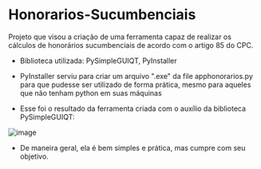 # Honorarios-Sucumbenciais
Projeto que visou a criação de uma ferramenta capaz de realizar os cálculos de honorários sucumbenciais de acordo com o artigo 85 do CPC.
- Biblioteca utilizada: PySimpleGUIQT, PyInstaller
-  PyInstaller serviu para criar um arquivo ".exe" da file apphonorarios.py para que pudesse ser utilizado de forma prática, mesmo para aqueles que não tenham python em suas máquinas

- Esse foi o resultado da ferramenta criada com o auxílio da biblioteca PySimpleGUIQT:

 ![image](https://user-images.githubusercontent.com/89531380/130812898-10ae4619-6fbc-4104-8497-9c7843e1e219.png)

- De maneira geral, ela é bem simples e prática, mas cumpre com seu objetivo. 
